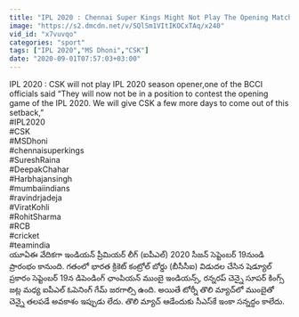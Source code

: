 ```yaml
---
title: "IPL 2020 : Chennai Super Kings Might Not Play The Opening Match Of IPL 2020 Oneindia Telugu"
image: "https://s2.dmcdn.net/v/SQlSm1VItIKOCxTAq/x240"
vid_id: "x7vuvqo"
categories: "sport"
tags: ["IPL 2020","MS Dhoni","CSK"]
date: "2020-09-01T07:57:03+03:00"
---
```

IPL 2020 : CSK will not play IPL 2020 season opener,one of the BCCI officials said “They will now not be in a position to contest the opening game of the IPL 2020. We will give CSK a few more days to come out of this setback,”    <br>#IPL2020   <br>#CSK   <br>#MSDhoni   <br>#chennaisuperkings   <br>#SureshRaina   <br>#DeepakChahar   <br>#Harbhajansingh   <br>#mumbaiindians   <br>#ravindrjadeja   <br>#ViratKohli   <br>#RohitSharma   <br>#RCB   <br>#cricket   <br>#teamindia   <br>యూఏఈ వేదికగా ఇండియన్‌ ప్రీమియర్‌ లీగ్‌ (ఐపీఎల్‌) 2020 సీజన్ సెప్టెంబర్‌ 19నుండి ప్రారంభం కానుంది. గతంలో భారత క్రికెట్ కంట్రోల్ బోర్డు (బీసీసీఐ) విడుదల చేసిన షెడ్యూల్‌ ప్రకారం సెప్టెంబర్‌ 19న డిపెండింగ్ ఛాంపియన్ ముంబై ఇండియన్స్, రన్నరప్ చెన్నై సూపర్‌ కింగ్స్‌ జట్ల మధ్య ఐపీఎల్ ఓపెనింగ్ గేమ్ జరగాల్సి ఉంది. అయితే టోర్నీ తొలి మ్యాచ్‌లో ముంబైతో చెన్నై తలపడే అవకాశం ఇప్పుడు లేదు. తొలి మ్యాచ్‌ ఆడేందుకు సీఎస్‌కే ఇంకా సన్నద్ధం కాలేదు.
